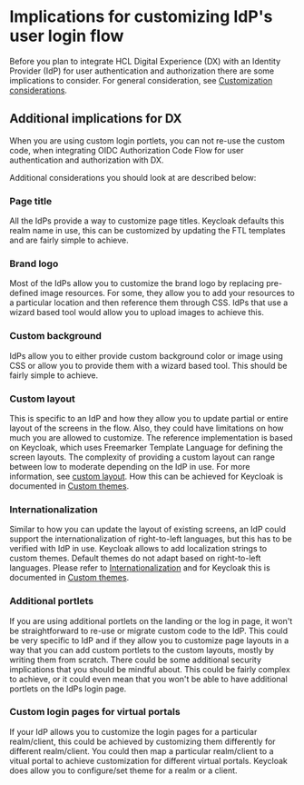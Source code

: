 # Implications for customizing IdP's user login flow

Before you plan to integrate HCL Digital Experience (DX) with an Identity Provider (IdP) for user authentication and authorization there are some implications to consider. For general consideration, see [Customization considerations](https://git.cwp.pnp-hcl.com/hclds/hclds-keycloak/blob/develop/docs/customization/oidc-customization-considerations.md).

## Additional implications for DX

When you are using custom login portlets, you can not re-use the custom code, when integrating OIDC Authorization Code Flow for user authentication and authorization with DX.

Additional considerations you should look at are described below:

### Page title

All the IdPs provide a way to customize page titles. Keycloak defaults this realm name in use, this can be customized by updating the FTL templates and are fairly simple to achieve.

### Brand logo

Most of the IdPs allow you to customize the brand logo by replacing pre-defined image resources. For some, they allow you to add your resources to a particular location and then reference them through CSS. IdPs that use a wizard based tool would allow you to upload images to achieve this.

### Custom background

IdPs allow you to either provide custom background color or image using CSS or allow you to provide them with a wizard based tool. This should be fairly simple to achieve.

### Custom layout

This is specific to an IdP and how they allow you to update partial or entire layout of the screens in the flow. Also, they could have limitations on how much you are allowed to customize. The reference implementation is based on Keycloak, which uses Freemarker Template Language for defining the screen layouts. The complexity of providing a custom layout can range between low to moderate depending on the IdP in use. For more information, see [custom layout](https://git.cwp.pnp-hcl.com/hclds/hclds-keycloak/blob/develop/docs/customization/oidc-customization-considerations.md#custom-layouts). How this can be achieved for Keycloak is documented in [Custom themes](https://git.cwp.pnp-hcl.com/hclds/hclds-keycloak/blob/develop/docs/customization/custom-themes.md#html-templates).

### Internationalization

Similar to how you can update the layout of existing screens, an IdP could support the internationalization of right-to-left languages, but this has to be verified with IdP in use. Keycloak allows to add localization strings to custom themes. Default themes do not adapt based on right-to-left languages. Please refer to [Internationalization](https://git.cwp.pnp-hcl.com/hclds/hclds-keycloak/blob/develop/docs/customization/oidc-customization-considerations.md#internationalization) and for Keycloak this is documented in [Custom themes](https://git.cwp.pnp-hcl.com/hclds/hclds-keycloak/blob/develop/docs/customization/custom-themes.md#internationalization).

### Additional portlets

If you are using additional portlets on the landing or the log in page, it won't be straightforward to re-use or migrate custom code to the IdP. This could be very specific to IdP and if they allow you to customize page layouts in a way that you can add custom portlets to the custom layouts, mostly by writing them from scratch. There could be some additional security implications that you should be mindful about. This could be fairly complex to achieve, or it could even mean that you won't be able to have additional portlets on the IdPs login page.

### Custom login pages for virtual portals

If your IdP allows you to customize the login pages for a particular realm/client, this could be achieved by customizing them differently for different realm/client. You could then map a particular realm/client to a vitual portal to achieve customization for different virtual portals. Keycloak does allow you to configure/set theme for a realm or a client.
